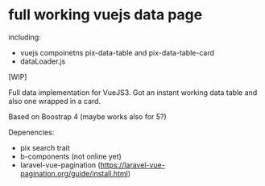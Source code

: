 # full working vuejs data page

including:
- vuejs compoinetns pix-data-table and pix-data-table-card
- dataLoader.js

[WIP]

Full data implementation for VueJS3. Got an instant working data table and also one wrapped in a card.

Based on Boostrap 4 (maybe works also for 5?)

Depenencies:
  - pix search trait
  - b-components (not online yet)
  - laravel-vue-pagination (https://laravel-vue-pagination.org/guide/install.html)
